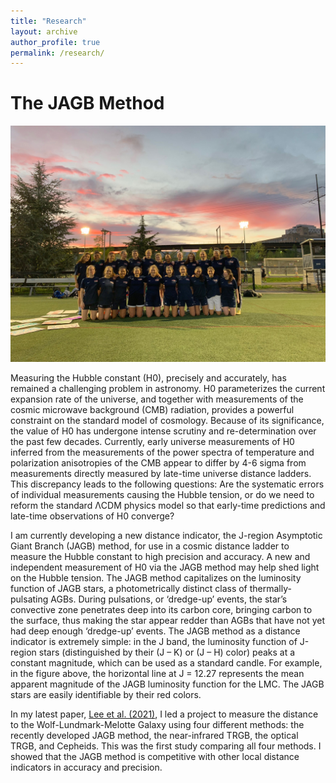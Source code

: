 ```yaml
---
title: "Research"
layout: archive
author_profile: true
permalink: /research/
---
```


The JAGB Method
======

![Figure from Madore & Freedman 2020](../images/IMG_0015.jpeg)

Measuring the Hubble constant (H0), precisely and accurately, has remained a challenging problem in astronomy. H0 parameterizes the current expansion rate of the universe, and together with measurements of the cosmic microwave background (CMB) radiation, provides a powerful constraint on the standard model of cosmology. 
Because of its significance, the value of H0 has undergone intense scrutiny and re-determination over the past few decades. Currently, early universe measurements of H0 inferred from the measurements of the power spectra of temperature and polarization anisotropies of the CMB appear to differ by 4-6 sigma from measurements directly measured by late-time universe distance ladders.  This discrepancy leads to the following questions: Are the systematic errors of individual measurements causing the Hubble tension, or do we need to reform the standard ΛCDM physics model so that early-time predictions and late-time observations of H0 converge? 

I am currently developing a new distance indicator, the J-region Asymptotic Giant Branch (JAGB) method, for use in a cosmic distance ladder to measure the Hubble constant to high precision and accuracy. A new and independent measurement of H0 via the JAGB method may help shed light on the Hubble tension. The JAGB method capitalizes on the luminosity function of JAGB stars, a photometrically distinct class of thermally-pulsating AGBs. During pulsations, or ‘dredge-up’ events, the star’s convective zone penetrates deep into its carbon core, bringing carbon to the surface, thus making the star appear redder than AGBs that have not yet had deep enough ‘dredge-up’ events. The JAGB method as a distance indicator is extremely simple: in the J band, the luminosity function of J-region stars (distinguished by their (J – K) or (J – H) color) peaks at a constant magnitude, which can be used as a standard candle. For example, in the figure above, the horizontal line at J = 12.27 represents the mean apparent magnitude of the JAGB luminosity function for the LMC. The JAGB stars are easily
identifiable by their red colors.

In my latest paper, [Lee et al. (2021)](https://iopscience.iop.org/article/10.3847/1538-4357/abd253), I led a project to measure the distance to the Wolf-Lundmark-Melotte Galaxy using four different methods: the recently developed JAGB method, the near-infrared TRGB, the optical TRGB, and Cepheids. This was the first study comparing all four methods. I showed that the JAGB method is competitive with other local distance indicators in accuracy and precision.